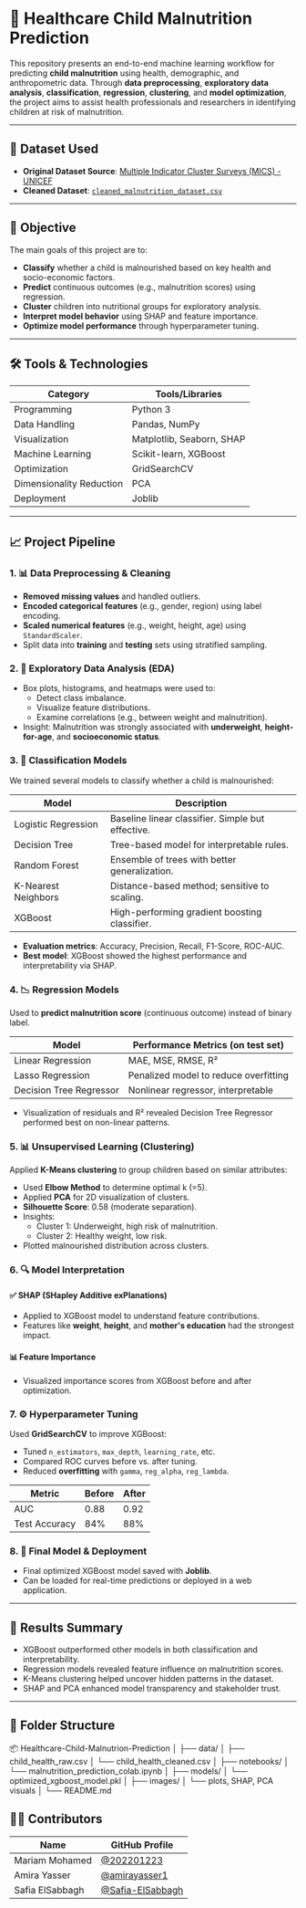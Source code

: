# 🏥 Healthcare Child Malnutrition Prediction

This repository presents an end-to-end machine learning workflow for predicting **child malnutrition** using health, demographic, and anthropometric data. Through **data preprocessing**, **exploratory data analysis**, **classification**, **regression**, **clustering**, and **model optimization**, the project aims to assist health professionals and researchers in identifying children at risk of malnutrition.

---

## 📁 Dataset Used

- **Original Dataset Source**: [Multiple Indicator Cluster Surveys (MICS) - UNICEF](https://www.kaggle.com/datasets/usharengaraju/child-malnutrition-unicef-dataset/data)
- **Cleaned Dataset**: [`cleaned_malnutrition_dataset.csv`](https://github.com/Safia-ElSabbagh/Healthcare-Child-Malnutrion-prediction/blob/main/Milestone%201/Cleaned%20Survey%20Data.csv)

---

## 🎯 Objective

The main goals of this project are to:
- **Classify** whether a child is malnourished based on key health and socio-economic factors.
- **Predict** continuous outcomes (e.g., malnutrition scores) using regression.
- **Cluster** children into nutritional groups for exploratory analysis.
- **Interpret model behavior** using SHAP and feature importance.
- **Optimize model performance** through hyperparameter tuning.

---

## 🛠️ Tools & Technologies

| Category | Tools/Libraries |
|---------|-----------------|
| Programming | Python 3 |
| Data Handling | Pandas, NumPy |
| Visualization | Matplotlib, Seaborn, SHAP |
| Machine Learning | Scikit-learn, XGBoost |
| Optimization | GridSearchCV |
| Dimensionality Reduction | PCA |
| Deployment | Joblib |

---

## 📈 Project Pipeline

### 1. 📊 Data Preprocessing & Cleaning

- **Removed missing values** and handled outliers.
- **Encoded categorical features** (e.g., gender, region) using label encoding.
- **Scaled numerical features** (e.g., weight, height, age) using `StandardScaler`.
- Split data into **training** and **testing** sets using stratified sampling.

### 2. 🔎 Exploratory Data Analysis (EDA)

- Box plots, histograms, and heatmaps were used to:
  - Detect class imbalance.
  - Visualize feature distributions.
  - Examine correlations (e.g., between weight and malnutrition).
- Insight: Malnutrition was strongly associated with **underweight**, **height-for-age**, and **socioeconomic status**.

### 3. 🤖 Classification Models

We trained several models to classify whether a child is malnourished:

| Model | Description |
|-------|-------------|
| Logistic Regression | Baseline linear classifier. Simple but effective. |
| Decision Tree | Tree-based model for interpretable rules. |
| Random Forest | Ensemble of trees with better generalization. |
| K-Nearest Neighbors | Distance-based method; sensitive to scaling. |
| XGBoost | High-performing gradient boosting classifier. |

- **Evaluation metrics**: Accuracy, Precision, Recall, F1-Score, ROC-AUC.
- **Best model**: XGBoost showed the highest performance and interpretability via SHAP.

### 4. 📉 Regression Models

Used to **predict malnutrition score** (continuous outcome) instead of binary label.

| Model | Performance Metrics (on test set) |
|-------|-----------------------------------|
| Linear Regression | MAE, MSE, RMSE, R² |
| Lasso Regression | Penalized model to reduce overfitting |
| Decision Tree Regressor | Nonlinear regressor, interpretable |

- Visualization of residuals and R² revealed Decision Tree Regressor performed best on non-linear patterns.

### 5. 📊 Unsupervised Learning (Clustering)

Applied **K-Means clustering** to group children based on similar attributes:

- Used **Elbow Method** to determine optimal k (=5).
- Applied **PCA** for 2D visualization of clusters.
- **Silhouette Score**: 0.58 (moderate separation).
- Insights:
  - Cluster 1: Underweight, high risk of malnutrition.
  - Cluster 2: Healthy weight, low risk.
- Plotted malnourished distribution across clusters.

### 6. 🔍 Model Interpretation

#### ✅ SHAP (SHapley Additive exPlanations)
- Applied to XGBoost model to understand feature contributions.
- Features like **weight**, **height**, and **mother's education** had the strongest impact.

#### 📊 Feature Importance
- Visualized importance scores from XGBoost before and after optimization.

### 7. ⚙️ Hyperparameter Tuning

Used **GridSearchCV** to improve XGBoost:

- Tuned `n_estimators`, `max_depth`, `learning_rate`, etc.
- Compared ROC curves before vs. after tuning.
- Reduced **overfitting** with `gamma`, `reg_alpha`, `reg_lambda`.

| Metric | Before | After |
|--------|--------|-------|
| AUC | 0.88 | 0.92 |
| Test Accuracy | 84% | 88% |

### 8. 🧠 Final Model & Deployment

- Final optimized XGBoost model saved with **Joblib**.
- Can be loaded for real-time predictions or deployed in a web application.

---

## 📌 Results Summary

- XGBoost outperformed other models in both classification and interpretability.
- Regression models revealed feature influence on malnutrition scores.
- K-Means clustering helped uncover hidden patterns in the dataset.
- SHAP and PCA enhanced model transparency and stakeholder trust.

---

## 📁 Folder Structure
📦 Healthcare-Child-Malnutrion-Prediction
│
├── data/
│ ├── child_health_raw.csv
│ └── child_health_cleaned.csv
│
├── notebooks/
│ └── malnutrition_prediction_colab.ipynb
│
├── models/
│ └── optimized_xgboost_model.pkl
│
├── images/
│ └── plots, SHAP, PCA visuals
│
└── README.md

## 👨‍💻 Contributors

| Name | GitHub Profile |
|------|----------------|
| Mariam Mohamed | [@202201223](https://github.com/202201223) |
| Amira Yasser | [@amirayasser1](https://github.com/amirayasser1) |
| Safia ElSabbagh | [@Safia-ElSabbagh](https://github.com/Safia-ElSabbagh) |

